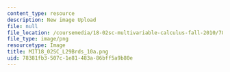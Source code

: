 ```yaml
---
content_type: resource
description: New image Upload
file: null
file_location: /coursemedia/18-02sc-multivariable-calculus-fall-2010/78381fb3507c1e81483a86bff5a9b80e_MIT18_02SC_L29Brds_10a.png
file_type: image/png
resourcetype: Image
title: MIT18_02SC_L29Brds_10a.png
uid: 78381fb3-507c-1e81-483a-86bff5a9b80e
---
```

